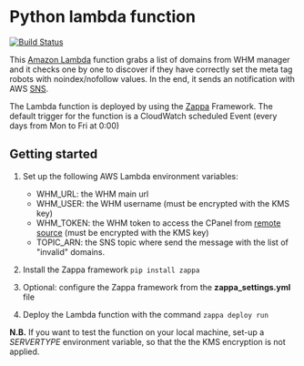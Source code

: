 # Python lambda function

[![Build Status](https://travis-ci.org/kymy86/findmybot.svg?branch=master)](https://travis-ci.org/kymy86/findmybot)

This [Amazon Lambda] function grabs a list of domains from WHM manager and it checks one by one to discover if they have correctly set the meta tag robots with noindex/nofollow values. In the end, it sends an notification with AWS [SNS].

The Lambda function is deployed by using the [Zappa] Framework.
The default trigger for the function is a CloudWatch scheduled Event (every days from Mon to Fri at 0:00)

[Amazon Lambda]: https://aws.amazon.com/lambda/
[SNS]: https://aws.amazon.com/sns/ 
[remote source]: https://documentation.cpanel.net/display/SDK/Guide+to+WHM+API+1
[Zappa]: https://www.zappa.io/

## Getting started

1. Set up the following AWS Lambda environment variables:
    - WHM_URL: the WHM main url 
    - WHM_USER: the WHM username (must be encrypted with the KMS key)
    - WHM_TOKEN: the WHM token to access the CPanel from [remote source] (must be encrypted with the KMS key)
    - TOPIC_ARN: the SNS topic where send the message with the list of "invalid" domains.

2. Install the Zappa framework `pip install zappa`
3. Optional: configure the Zappa framework from the **zappa_settings.yml** file
4. Deploy the Lambda function with the command `zappa deploy run`

**N.B.** If you want to test the function on your local machine, set-up a *SERVERTYPE* environment variable, so that the the KMS encryption is not applied.